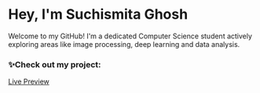 # Hey, I'm Suchismita Ghosh 

Welcome to my GitHub! 
I'm a dedicated Computer Science student actively exploring areas like image processing, deep learning and data analysis. 

### ✨Check out my project: 
[Live Preview](https://suchi974.github.io/FLAVOUR-DELIGHTS/)
